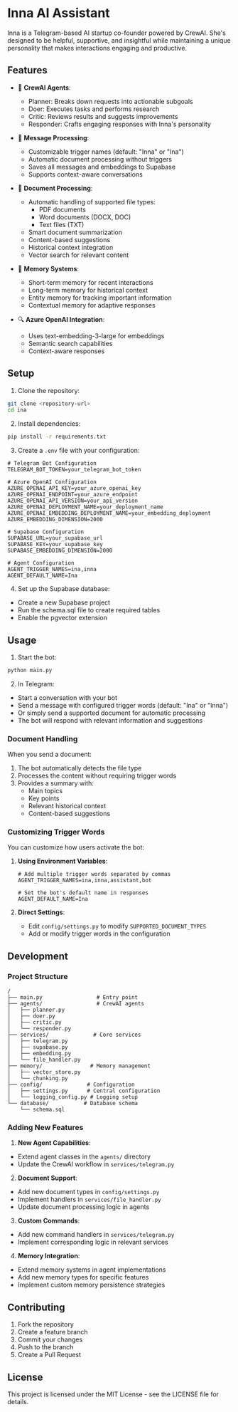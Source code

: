 # Inna AI Assistant

Inna is a Telegram-based AI startup co-founder powered by CrewAI. She's designed to be helpful, supportive, and insightful while maintaining a unique personality that makes interactions engaging and productive.

## Features

- 🤖 **CrewAI Agents**:
  - Planner: Breaks down requests into actionable subgoals
  - Doer: Executes tasks and performs research
  - Critic: Reviews results and suggests improvements
  - Responder: Crafts engaging responses with Inna's personality

- 📝 **Message Processing**:
  - Customizable trigger names (default: "Inna" or "Ina")
  - Automatic document processing without triggers
  - Saves all messages and embeddings to Supabase
  - Supports context-aware conversations

- 📎 **Document Processing**:
  - Automatic handling of supported file types:
    - PDF documents
    - Word documents (DOCX, DOC)
    - Text files (TXT)
  - Smart document summarization
  - Content-based suggestions
  - Historical context integration
  - Vector search for relevant content

- 🧠 **Memory Systems**:
  - Short-term memory for recent interactions
  - Long-term memory for historical context
  - Entity memory for tracking important information
  - Contextual memory for adaptive responses

- 🔍 **Azure OpenAI Integration**:
  - Uses text-embedding-3-large for embeddings
  - Semantic search capabilities
  - Context-aware responses

## Setup

1. Clone the repository:
```bash
git clone <repository-url>
cd ina
```

2. Install dependencies:
```bash
pip install -r requirements.txt
```

3. Create a `.env` file with your configuration:
```env
# Telegram Bot Configuration
TELEGRAM_BOT_TOKEN=your_telegram_bot_token

# Azure OpenAI Configuration
AZURE_OPENAI_API_KEY=your_azure_openai_key
AZURE_OPENAI_ENDPOINT=your_azure_endpoint
AZURE_OPENAI_API_VERSION=your_api_version
AZURE_OPENAI_DEPLOYMENT_NAME=your_deployment_name
AZURE_OPENAI_EMBEDDING_DEPLOYMENT_NAME=your_embedding_deployment
AZURE_EMBEDDING_DIMENSION=2000

# Supabase Configuration
SUPABASE_URL=your_supabase_url
SUPABASE_KEY=your_supabase_key
SUPABASE_EMBEDDING_DIMENSION=2000

# Agent Configuration
AGENT_TRIGGER_NAMES=ina,inna
AGENT_DEFAULT_NAME=Ina
```

4. Set up the Supabase database:
- Create a new Supabase project
- Run the schema.sql file to create required tables
- Enable the pgvector extension

## Usage

1. Start the bot:
```bash
python main.py
```

2. In Telegram:
- Start a conversation with your bot
- Send a message with configured trigger words (default: "Ina" or "Inna")
- Or simply send a supported document for automatic processing
- The bot will respond with relevant information and suggestions

### Document Handling

When you send a document:
1. The bot automatically detects the file type
2. Processes the content without requiring trigger words
3. Provides a summary with:
   - Main topics
   - Key points
   - Relevant historical context
   - Content-based suggestions

### Customizing Trigger Words

You can customize how users activate the bot:

1. **Using Environment Variables**:
   ```env
   # Add multiple trigger words separated by commas
   AGENT_TRIGGER_NAMES=ina,inna,assistant,bot
   
   # Set the bot's default name in responses
   AGENT_DEFAULT_NAME=Ina
   ```

2. **Direct Settings**:
   - Edit `config/settings.py` to modify `SUPPORTED_DOCUMENT_TYPES`
   - Add or modify trigger words in the configuration

## Development

### Project Structure
```
/
├── main.py                 # Entry point
├── agents/                 # CrewAI agents
│   ├── planner.py
│   ├── doer.py
│   ├── critic.py
│   └── responder.py
├── services/              # Core services
│   ├── telegram.py
│   ├── supabase.py
│   ├── embedding.py
│   └── file_handler.py
├── memory/               # Memory management
│   ├── vector_store.py
│   └── chunking.py
├── config/              # Configuration
│   ├── settings.py      # Central configuration
│   └── logging_config.py # Logging setup
└── database/           # Database schema
    └── schema.sql
```

### Adding New Features

1. **New Agent Capabilities**:
- Extend agent classes in the `agents/` directory
- Update the CrewAI workflow in `services/telegram.py`

2. **Document Support**:
- Add new document types in `config/settings.py`
- Implement handlers in `services/file_handler.py`
- Update document processing logic in agents

3. **Custom Commands**:
- Add new command handlers in `services/telegram.py`
- Implement corresponding logic in relevant services

4. **Memory Integration**:
- Extend memory systems in agent implementations
- Add new memory types for specific features
- Implement custom memory persistence strategies

## Contributing

1. Fork the repository
2. Create a feature branch
3. Commit your changes
4. Push to the branch
5. Create a Pull Request

## License

This project is licensed under the MIT License - see the LICENSE file for details. 